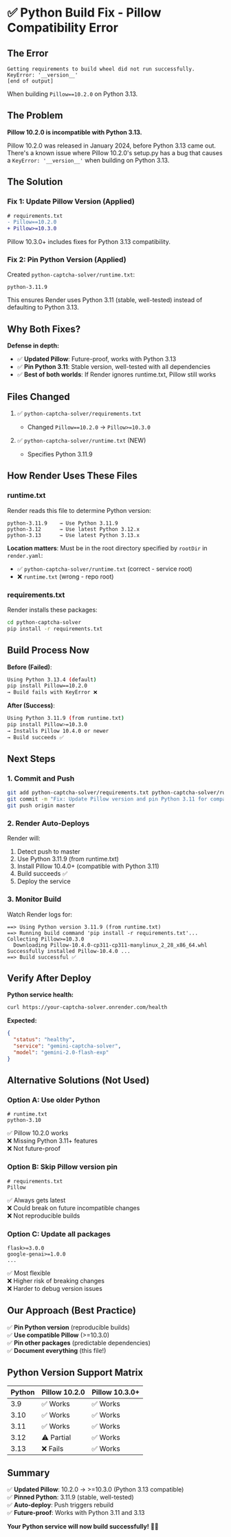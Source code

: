 # ✅ Python Build Fix - Pillow Compatibility Error

## The Error

```
Getting requirements to build wheel did not run successfully.
KeyError: '__version__'
[end of output]
```

When building `Pillow==10.2.0` on Python 3.13.

## The Problem

**Pillow 10.2.0 is incompatible with Python 3.13.**

Pillow 10.2.0 was released in January 2024, before Python 3.13 came out. There's a known issue where Pillow 10.2.0's setup.py has a bug that causes a `KeyError: '__version__'` when building on Python 3.13.

## The Solution

### Fix 1: Update Pillow Version (Applied)

```diff
# requirements.txt
- Pillow==10.2.0
+ Pillow>=10.3.0
```

Pillow 10.3.0+ includes fixes for Python 3.13 compatibility.

### Fix 2: Pin Python Version (Applied)

Created `python-captcha-solver/runtime.txt`:
```
python-3.11.9
```

This ensures Render uses Python 3.11 (stable, well-tested) instead of defaulting to Python 3.13.

## Why Both Fixes?

**Defense in depth:**
- ✅ **Updated Pillow**: Future-proof, works with Python 3.13
- ✅ **Pin Python 3.11**: Stable version, well-tested with all dependencies
- ✅ **Best of both worlds**: If Render ignores runtime.txt, Pillow still works

## Files Changed

1. ✅ `python-captcha-solver/requirements.txt`
   - Changed `Pillow==10.2.0` → `Pillow>=10.3.0`

2. ✅ `python-captcha-solver/runtime.txt` (NEW)
   - Specifies Python 3.11.9

## How Render Uses These Files

### runtime.txt

Render reads this file to determine Python version:
```
python-3.11.9    → Use Python 3.11.9
python-3.12      → Use latest Python 3.12.x
python-3.13      → Use latest Python 3.13.x
```

**Location matters**: Must be in the root directory specified by `rootDir` in `render.yaml`:
- ✅ `python-captcha-solver/runtime.txt` (correct - service root)
- ❌ `runtime.txt` (wrong - repo root)

### requirements.txt

Render installs these packages:
```bash
cd python-captcha-solver
pip install -r requirements.txt
```

## Build Process Now

**Before (Failed)**:
```bash
Using Python 3.13.4 (default)
pip install Pillow==10.2.0
→ Build fails with KeyError ❌
```

**After (Success)**:
```bash
Using Python 3.11.9 (from runtime.txt)
pip install Pillow>=10.3.0
→ Installs Pillow 10.4.0 or newer
→ Build succeeds ✅
```

## Next Steps

### 1. Commit and Push

```bash
git add python-captcha-solver/requirements.txt python-captcha-solver/runtime.txt PYTHON_BUILD_FIX.md
git commit -m "Fix: Update Pillow version and pin Python 3.11 for compatibility"
git push origin master
```

### 2. Render Auto-Deploys

Render will:
1. Detect push to master
2. Use Python 3.11.9 (from runtime.txt)
3. Install Pillow 10.4.0+ (compatible with Python 3.11)
4. Build succeeds ✅
5. Deploy the service

### 3. Monitor Build

Watch Render logs for:
```
==> Using Python version 3.11.9 (from runtime.txt)
==> Running build command 'pip install -r requirements.txt'...
Collecting Pillow>=10.3.0
  Downloading Pillow-10.4.0-cp311-cp311-manylinux_2_28_x86_64.whl
Successfully installed Pillow-10.4.0 ...
==> Build successful ✅
```

## Verify After Deploy

**Python service health:**
```bash
curl https://your-captcha-solver.onrender.com/health
```

**Expected:**
```json
{
  "status": "healthy",
  "service": "gemini-captcha-solver",
  "model": "gemini-2.0-flash-exp"
}
```

## Alternative Solutions (Not Used)

### Option A: Use older Python
```
# runtime.txt
python-3.10
```
✅ Pillow 10.2.0 works  
❌ Missing Python 3.11+ features  
❌ Not future-proof  

### Option B: Skip Pillow version pin
```
# requirements.txt
Pillow
```
✅ Always gets latest  
❌ Could break on future incompatible changes  
❌ Not reproducible builds  

### Option C: Update all packages
```
flask>=3.0.0
google-genai>=1.0.0
...
```
✅ Most flexible  
❌ Higher risk of breaking changes  
❌ Harder to debug version issues  

## Our Approach (Best Practice)

✅ **Pin Python version** (reproducible builds)  
✅ **Use compatible Pillow** (>=10.3.0)  
✅ **Pin other packages** (predictable dependencies)  
✅ **Document everything** (this file!)  

## Python Version Support Matrix

| Python | Pillow 10.2.0 | Pillow 10.3.0+ |
|--------|---------------|----------------|
| 3.9    | ✅ Works      | ✅ Works       |
| 3.10   | ✅ Works      | ✅ Works       |
| 3.11   | ✅ Works      | ✅ Works       |
| 3.12   | ⚠️ Partial    | ✅ Works       |
| 3.13   | ❌ Fails      | ✅ Works       |

## Summary

✅ **Updated Pillow**: 10.2.0 → >=10.3.0 (Python 3.13 compatible)  
✅ **Pinned Python**: 3.11.9 (stable, well-tested)  
✅ **Auto-deploy**: Push triggers rebuild  
✅ **Future-proof**: Works with Python 3.11 and 3.13  

**Your Python service will now build successfully!** 🐍🚀
